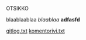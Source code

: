 OTSIKKO

blaablaablaa
*blaablaa*
__adfasfd__

[gitlog.txt](https://github.com/sumuh/ot-harjoitustyo/blob/master/laskarit/viikko1/gitlog.txt)
[komentorivi.txt](https://github.com/sumuh/ot-harjoitustyo/blob/master/laskarit/viikko1/komentorivi.txt)
